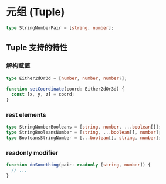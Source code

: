 # 元组 (Tuple)

```typescript
type StringNumberPair = [string, number];
```

## Tuple 支持的特性

### 解构赋值

```typescript
type Either2dOr3d = [number, number, number?];
 
function setCoordinate(coord: Either2dOr3d) {
  const [x, y, z] = coord;
}
```

### rest elements

```typescript
type StringNumberBooleans = [string, number, ...boolean[]];
type StringBooleansNumber = [string, ...boolean[], number];
type BooleansStringNumber = [...boolean[], string, number];
```

### readonly modifier

```typescript
function doSomething(pair: readonly [string, number]) {
  // ...
}
```